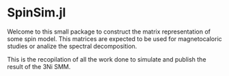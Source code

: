 # SpinSim.jl

Welcome to this small package to construct the matrix representation of some spin model.
This matrices are expected to be used for magnetocaloric studies or analize the spectral decomposition.


This is the recopilation of all the work done to simulate and publish the result of the 3Ni SMM.
